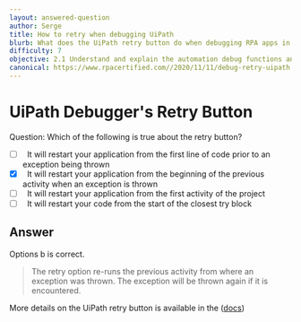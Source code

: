 ```yaml
---
layout: answered-question
author: Serge
title: How to retry when debugging UiPath
blurb: What does the UiPath retry button do when debugging RPA apps in Studio?
difficulty: 7
objective: 2.1 Understand and explain the automation debug functions and usage such as breakpoints
canonical: https://www.rpacertified.com//2020/11/11/debug-retry-uipath.html
---
```


<h1>UiPath Debugger's Retry Button</h1>

Question: Which of the following is true about the retry button?

- [ ] &nbsp;  It will restart your application from the first line of code prior to an exception being thrown
- [x] &nbsp;  It will restart your application from the beginning of the previous activity when an exception is thrown
- [ ] &nbsp;  It will restart your application from the first activity of the project
- [ ] &nbsp;  It will restart your code from the start of the closest try block

## Answer

Options b is correct.

> The retry option re-runs the previous activity from where an exception was thrown. The exception will be thrown again if it is encountered.

More details on the UiPath retry button is available in the ([docs](https://docs.uipath.com/studio/docs/debugging-actions))

